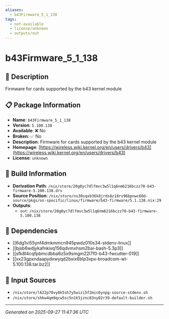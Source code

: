 ```yaml
---
aliases:
  - b43Firmware_5_1_138
tags:
  - not-available
  - license/unknown
  - outputs/out
---
```


# b43Firmware_5_1_138

## 📝 Description

Firmware for cards supported by the b43 kernel module

## 📋 Package Information

- **Name**: `b43Firmware_5_1_138`
- **Version**: `5.100.138`
- **Available**: ❌ No
- **Broken**: ✅ No
- **Description**: Firmware for cards supported by the b43 kernel module
- **Homepage**: [https://wireless.wiki.kernel.org/en/users/drivers/b43](https://wireless.wiki.kernel.org/en/users/drivers/b43)
- **License**: `unknown`

## 🔧 Build Information

- **Derivation Path**: `/nix/store/20g0yc7dlfmvc3w5l1q6nm6216bczz70-b43-firmware-5.100.138.drv`
- **Source Position**: `/nix/store/ns30sqxb36k8jrds8z18rv96bpnwc60d-source/pkgs/os-specific/linux/firmware/b43-firmware/5.1.138.nix:29`
- **Outputs**:
  - `out`:  `/nix/store/20g0yc7dlfmvc3w5l1q6nm6216bczz70-b43-firmware-5.100.138`

## 🔗 Dependencies

- [[6dg1vi55ynf4dmkmmcn945pwdz010s34-stdenv-linux]]
- [[bjsb6wdjykafnkixq156qdvmxhsm2bai-bash-5.3p3]]
- [[sfk8l4cqfpbmcdbba6z5x9smgm22l7f0-b43-fwcutter-019]]
- [[xx23gpxndaapydxwyqd2bxix6blp3xpx-broadcom-wl-5.100.138.tar.bz2]]

## 📁 Input Sources

- `/nix/store/l622p70vy8k5sh7y5wizi5f2mic6ynpg-source-stdenv.sh`
- `/nix/store/shkw4qm9qcw5sc5n1k5jznc83ny02r39-default-builder.sh`

---
*Generated on 2025-09-27 11:47:36 UTC*
